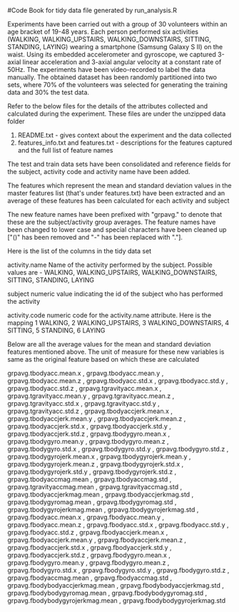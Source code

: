 #Code Book for tidy data file generated by run_analysis.R

Experiments have been carried out with a group of 30 volunteers within an age bracket of 19-48 years. Each person performed six activities (WALKING, WALKING_UPSTAIRS, WALKING_DOWNSTAIRS, SITTING, STANDING, LAYING) wearing a smartphone (Samsung Galaxy S II) on the waist. Using its embedded accelerometer and gyroscope, we captured 3-axial linear acceleration and 3-axial angular velocity at a constant rate of 50Hz. The experiments have been video-recorded to label the data manually. The obtained dataset has been randomly partitioned into two sets, where 70% of the volunteers was selected for generating the training data and 30% the test data. 

Refer to the below files for the details of the attributes collected and calculated during the experiment. These files are under the unzipped data folder

1) README.txt - gives context about the experiment and the data collected
2) features_info.txt and features.txt - descriptions for the features captured and the full list of feature names

The test and train data sets have been consolidated and reference fields for the subject, activity code and activity name have been added.

The features which represent the mean and standard deviation values in the master features list (that's under features.txt) have been extracted and an average of these features has been calculated for each activity and subject

The new feature names have been prefixed with "grpavg." to denote that these are the subject/activity group averages. The feature names have been changed to lower case and special characters have been cleaned up ["()" has been removed and "-" has been replaced with "."]. 

Here is the list of the columns in the tidy data set

activity.name
Name of the activity performed by the subject. 
Possible values are  - WALKING, WALKING_UPSTAIRS, WALKING_DOWNSTAIRS, SITTING, STANDING, LAYING

subject
numeric value indicating the id of the subject who has performed the activity

activity.code
numeric code for the activity.name attribute. Here is the mapping
1 WALKING, 2 WALKING_UPSTAIRS, 3 WALKING_DOWNSTAIRS, 4 SITTING, 5 STANDING, 6 LAYING

Below are all the average values for the mean and standard deviation features mentioned above. The unit of measure for these new variables is same as the original feature based on which these are calculated

grpavg.tbodyacc.mean.x
,  grpavg.tbodyacc.mean.y
,  grpavg.tbodyacc.mean.z
,  grpavg.tbodyacc.std.x
,  grpavg.tbodyacc.std.y
,  grpavg.tbodyacc.std.z
,  grpavg.tgravityacc.mean.x
,  grpavg.tgravityacc.mean.y
,  grpavg.tgravityacc.mean.z
,  grpavg.tgravityacc.std.x
,  grpavg.tgravityacc.std.y
,  grpavg.tgravityacc.std.z
,  grpavg.tbodyaccjerk.mean.x
,  grpavg.tbodyaccjerk.mean.y
,  grpavg.tbodyaccjerk.mean.z
,  grpavg.tbodyaccjerk.std.x
,  grpavg.tbodyaccjerk.std.y
,  grpavg.tbodyaccjerk.std.z
,  grpavg.tbodygyro.mean.x
,  grpavg.tbodygyro.mean.y
,  grpavg.tbodygyro.mean.z
,  grpavg.tbodygyro.std.x
,  grpavg.tbodygyro.std.y
,  grpavg.tbodygyro.std.z
,  grpavg.tbodygyrojerk.mean.x
,  grpavg.tbodygyrojerk.mean.y
,  grpavg.tbodygyrojerk.mean.z
,  grpavg.tbodygyrojerk.std.x
,  grpavg.tbodygyrojerk.std.y
,  grpavg.tbodygyrojerk.std.z
,  grpavg.tbodyaccmag.mean
,  grpavg.tbodyaccmag.std
,  grpavg.tgravityaccmag.mean
,  grpavg.tgravityaccmag.std
,  grpavg.tbodyaccjerkmag.mean
,  grpavg.tbodyaccjerkmag.std
,  grpavg.tbodygyromag.mean
,  grpavg.tbodygyromag.std
,  grpavg.tbodygyrojerkmag.mean
,  grpavg.tbodygyrojerkmag.std
,  grpavg.fbodyacc.mean.x
,  grpavg.fbodyacc.mean.y
,  grpavg.fbodyacc.mean.z
,  grpavg.fbodyacc.std.x
,  grpavg.fbodyacc.std.y
,  grpavg.fbodyacc.std.z
,  grpavg.fbodyaccjerk.mean.x
,  grpavg.fbodyaccjerk.mean.y
,  grpavg.fbodyaccjerk.mean.z
,  grpavg.fbodyaccjerk.std.x
,  grpavg.fbodyaccjerk.std.y
,  grpavg.fbodyaccjerk.std.z
,  grpavg.fbodygyro.mean.x
,  grpavg.fbodygyro.mean.y
,  grpavg.fbodygyro.mean.z
,  grpavg.fbodygyro.std.x
,  grpavg.fbodygyro.std.y
,  grpavg.fbodygyro.std.z
,  grpavg.fbodyaccmag.mean
,  grpavg.fbodyaccmag.std
,  grpavg.fbodybodyaccjerkmag.mean
,  grpavg.fbodybodyaccjerkmag.std
,  grpavg.fbodybodygyromag.mean
,  grpavg.fbodybodygyromag.std
,  grpavg.fbodybodygyrojerkmag.mean
,  grpavg.fbodybodygyrojerkmag.std
